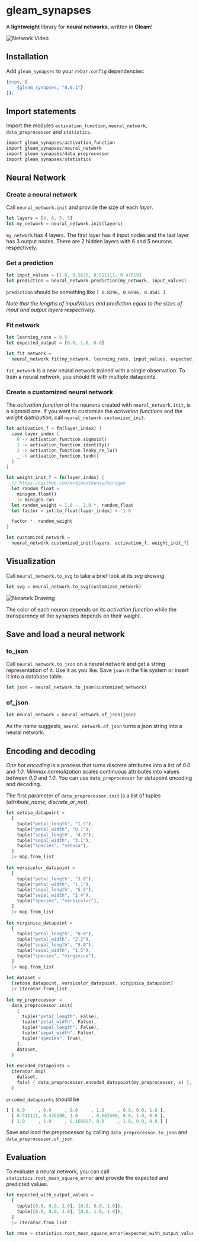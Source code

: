 # gleam_synapses

A **lightweight** library for **neural networks**, written in **Gleam**!

![Network Video](https://github.com/mrdimosthenis/gleam_synapses/blob/master/readme_resources/network-video.gif?raw=true)

## Installation

Add `gleam_synapses` to your `rebar.config` dependencies:

```erlang
{deps, [
    {gleam_synapses, "0.0.1"}
]}.
```

## Import statements

Import the modules `activation_function`, `neural_network`, `data_preprocessor` and `statistics`.

```rust
import gleam_synapses/activation_function
import gleam_synapses/neural_network
import gleam_synapses/data_preprocessor
import gleam_synapses/statistics
```

## Neural Network

### Create a neural network

Call `neural_network.init` and provide the size of each _layer_.

```rust
let layers = [4, 6, 5, 3]
let my_network = neural_network.init(layers)
```

`my_network` has 4 layers. The first layer has 4 input nodes and the last layer has 3 output nodes.
There are 2 hidden layers with 6 and 5 neurons respectively.

### Get a prediction

```rust
let input_values = [1.0, 0.5625, 0.511111, 0.47619]
let prediction = neural_network.prediction(my_network, input_values)
```

`prediction` should be something like `[ 0.8296, 0.6996, 0.4541 ]`.

_Note that the lengths of inputValues and prediction equal to the sizes of input and output layers respectively._

### Fit network

```rust
let learning_rate = 0.5
let expected_output = [0.0, 1.0, 0.0]

let fit_network =
  neural_network.fit(my_network, learning_rate, input_values, expected_output)
```

`fit_network` is a new neural network trained with a single observation. To train a neural network, you should fit with multiple datapoints.

### Create a customized neural network

The _activation function_ of the neurons created with `neural_network.init`, is a sigmoid one.
If you want to customize the _activation functions_ and the _weight distribution_, call `neural_network.customized_init`.

```rust
let activation_f = fn(layer_index) {
  case layer_index {
    0 -> activation_function.sigmoid()
    1 -> activation_function.identity()
    2 -> activation_function.leaky_re_lu()
    _ -> activation_function.tanh()
  }
}

let weight_init_f = fn(layer_index) {
  // https://github.com/mrdimosthenis/minigen
  let random_float =
    minigen.float()
    |> minigen.run
  let random_weight = 1.0 -. 2.0 *. random_float
  let factor = int.to_float(layer_index) +. 1.0

  factor *. random_weight
}

let customized_network =
  neural_network.customized_init(layers, activation_f, weight_init_f)
```

## Visualization

Call `neural_network.to_svg` to take a brief look at its _svg drawing_.

```rust
let svg = neural_network.to_svg(customized_network)
```

![Network Drawing](https://github.com/mrdimosthenis/gleam_synapses/blob/master/readme_resources/network-drawing.png?raw=true)

The color of each neuron depends on its _activation function_
while the transparency of the synapses depends on their _weight_.

## Save and load a neural network

### to_json

Call `neural_network.to_json` on a neural network and get a string representation of it.
Use it as you like. Save `json` in the file system or insert it into a database table.

```rust
let json = neural_network.to_json(customized_network)
```

### of_json

```rust
let neural_network = neural_network.of_json(json)
```

As the name suggests, `neural_network.of_json` turns a json string into a neural network.

## Encoding and decoding

_One hot encoding_ is a process that turns discrete attributes into a list of _0.0_ and _1.0_.
_Minmax normalization_ scales continuous attributes into values between _0.0_ and _1.0_.
You can use `data_preprocessor` for datapoint encoding and decoding.

The first parameter of `data_preprocessor.init` is a list of tuples _(attribute_name, discrete_or_not)_.

```rust
let setosa_datapoint =
  [
    tuple("petal_length", "1.5"),
    tuple("petal_width", "0.1"),
    tuple("sepal_length", "4.9"),
    tuple("sepal_width", "3.1"),
    tuple("species", "setosa"),
  ]
  |> map.from_list
  
let versicolor_datapoint =
  [
    tuple("petal_length", "3.8"),
    tuple("petal_width", "1.1"),
    tuple("sepal_length", "5.5"),
    tuple("sepal_width", "2.4"),
    tuple("species", "versicolor"),
  ]
  |> map.from_list
  
let virginica_datapoint =
  [
    tuple("petal_length", "6.0"),
    tuple("petal_width", "2.2"),
    tuple("sepal_length", "5.0"),
    tuple("sepal_width", "1.5"),
    tuple("species", "virginica"),
  ]
  |> map.from_list
  
let dataset =
  [setosa_datapoint, versicolor_datapoint, virginica_datapoint]
  |> iterator.from_list
  
let my_preprocessor =
  data_preprocessor.init(
    [
      tuple("petal_length", False),
      tuple("petal_width", False),
      tuple("sepal_length", False),
      tuple("sepal_width", False),
      tuple("species", True),
    ],
    dataset,
  )
  
let encoded_datapoints =
  iterator.map(
    dataset,
    fn(x) { data_preprocessor.encoded_datapoint(my_preprocessor, x) },
  )
```

`encoded_datapoints` should be

```rust
[ [ 0.0     , 0.0     , 0.0     , 1.0     , 0.0, 0.0, 1.0 ],
  [ 0.511111, 0.476190, 1.0     , 0.562500, 0.0, 1.0, 0.0 ],
  [ 1.0     , 1.0     , 0.166667, 0.0     , 1.0, 0.0, 0.0 ] ]
```

Save and load the preprocessor by calling `data_preprocessor.to_json` and `data_preprocessor.of_json`.

## Evaluation

To evaluate a neural network, you can call `statistics.root_mean_square_error` and provide the expected and predicted values.

```rust
let expected_with_output_values =
  [
    tuple([0.0, 0.0, 1.0], [0.0, 0.0, 1.0]),
    tuple([0.0, 0.0, 1.0], [0.0, 1.0, 1.0]),
  ]
  |> iterator.from_list
  
let rmse = statistics.root_mean_square_error(expected_with_output_values)
```
